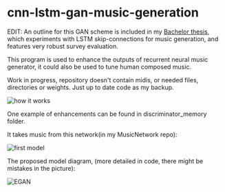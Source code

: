 # cnn-lstm-gan-music-generation

EDIT: An outline for this GAN scheme is included in my [Bachelor thesis](thesis.pdf), which experiments with LSTM skip-connections for music generation, and features very robust survey evaluation.

This program is used to enhance the outputs of recurrent neural music generator, it could also be used to tune human composed music.


Work in progress, repository doesn't contain midis, or needed files, directories or weights. Just up to date code as my backup.

![how it works](https://cloud.githubusercontent.com/assets/13591225/25017098/c981fd9e-2082-11e7-8574-aaea5a4174bc.gif)

One example of enhancements can be found in discriminator_memory folder.

It takes music from this network(in my MusicNetwork repo):

![first model](https://cloud.githubusercontent.com/assets/13591225/25025151/6071e26e-20a1-11e7-870d-25f623b627b8.png)


The proposed model diagram, (more detailed in code, there might be mistakes in the picture):

![EGAN](https://cloud.githubusercontent.com/assets/13591225/25025240/b8df0620-20a1-11e7-9e9c-f45dd9c91e19.png)

